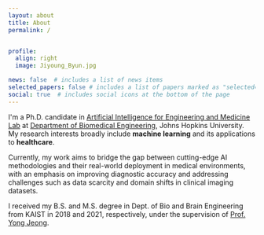 ```yaml
---
layout: about
title: About
permalink: /


profile:
  align: right
  image: Jiyoung_Byun.jpg

news: false  # includes a list of news items
selected_papers: false # includes a list of papers marked as "selected={true}"
social: true  # includes social icons at the bottom of the page
---
```

I'm a Ph.D. candidate in <a href="https://aiem.jhu.edu/">Artificial Intelligence for Engineering and Medicine Lab</a> at 
<a href="https://www.bme.jhu.edu/">Department of Biomedical Engineering</a>, Johns Hopkins University.
My research interests broadly include <strong>machine learning</strong> and its applications to <strong>healthcare</strong>.

Currently, my work aims to bridge the gap between cutting-edge AI methodologies and their real-world deployment in medical environments, with an emphasis on improving diagnostic accuracy and addressing challenges such as data scarcity and domain shifts in clinical imaging datasets.

I received my B.S. and M.S. degree in Dept. of Bio and Brain Engineering from KAIST in 2018 and 2021, respectively, 
under the supervision of <a href="https://scholar.google.com/citations?user=zsVfg6sAAAAJ&hl=en">Prof. Yong Jeong</a>.
